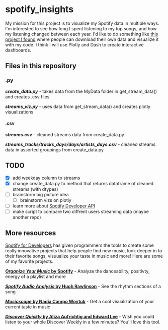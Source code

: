 # spotify_insights

My mission for this project is to visualize my Spotify data in multiple ways. I'm interested to see how long I spent listening to my top songs, and how my listening changed between each year. I'd like to do something like [this project I found](https://github.com/luka1199/geo-heatmap) where people can download their own data and visualize it with my code. I think I will use Plotly and Dash to create interactive dashboards.

## Files in this repository

### .py

__*create_data.py*__ - takes data from the MyData folder in get_stream_data() and creates .csv files

__*streams_viz.py*__ - uses data from get_stream_data() and creates plotly visualizations

#### .csv

__*streams.csv*__ - cleaned streams data from create_data.py

__*streams_tracks/tracks_days/days/artists_days.csv*__ - cleaned streams data in assorted groupings from create_data.py

## TODO

- [x] add weekday column to streams
- [x] change create_data.py to method that returns dataframe of cleaned streams (with dtypes)
- [ ] brainstorm big picture idea
  - [ ] brainstorm vizs on plotly
- [ ] learn more about [Spotify Developer API](https://developer.spotify.com/)
- [ ] make script to compare two diffrent users streaming data (maybe another repo)

## More resources

[Spotify for Developers](https://developer.spotify.com/discover/) has given programmers the tools to create some really innovative projects that help people find new music, look deeper in to their favorite songs, visuualize your taste in music and more! Here are some of my favorite projects.

[__*Organize Your Music* by Spotify__](http://organizeyourmusic.playlistmachinery.com/) - Analyze the danceability, positivty, energy of a playlist and more

[__*Spotify Audio Analysis* by Hugh Rawlinson__](https://spotify-audio-analysis.glitch.me/) - See the rhythm sections of a song

[__*Musicscape* by Nadia Campo Woytuk__](https://musicscapes.herokuapp.com/) - Get a cool visualization of your current taste in music

[__*Discover Quickly* by Aliza Aufrichtig and Edward Lee__](https://discoverquickly.com/) - Wish you could listen to your whole Discover Weekly in a few minutes? You'll love this tool.
